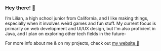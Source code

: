 ### Hey there! 👾

I’m Lilian, a high school junior from California, and I like making things, especially when it involves weird games and fun stuff.
My current focus is primarily on web development and UI/UX design, but I'm also proficient in Java, and I plan on exploring other tech fields in the future-

For more info about me & on my projects, check out [my website 🥬](https://lilianzlettuce.github.io/)
